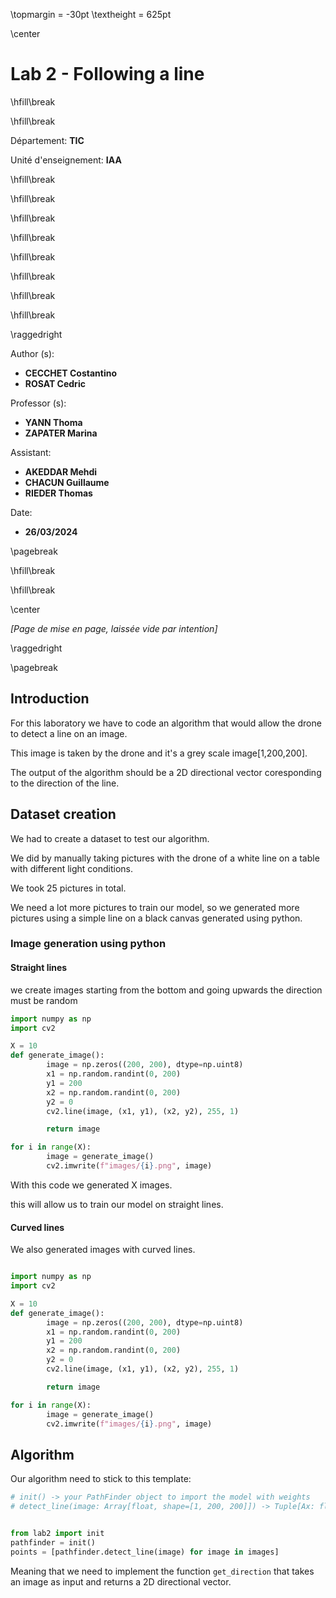 \topmargin = -30pt
\textheight = 625pt

\center

# **Lab 2 - Following a line**

\hfill\break

\hfill\break

Département: **TIC**

Unité d'enseignement: **IAA**

\hfill\break

\hfill\break

\hfill\break

\hfill\break

\hfill\break

\hfill\break

\hfill\break

\hfill\break

\raggedright

Author (s):

- **CECCHET Costantino**
- **ROSAT Cedric**

Professor (s):

- **YANN Thoma**
- **ZAPATER Marina**

Assistant:

- **AKEDDAR Mehdi**
- **CHACUN Guillaume**
- **RIEDER Thomas**

Date:

- **26/03/2024**

\pagebreak

\hfill\break

\hfill\break

\center

*\[Page de mise en page, laissée vide par intention\]*

\raggedright

\pagebreak

## **Introduction**

For this laboratory we have to code an algorithm that would allow the drone to detect a line on an image.

This image is taken by the drone and it's a grey scale image[1,200,200].

The output of the algorithm should be a 2D directional vector coresponding to the direction of the line.

## **Dataset creation**

We had to create a dataset to test our algorithm.

We did by manually taking pictures with the drone of a white line on a table with different light conditions.

We took 25 pictures in total.

We need a lot more pictures to train our model, so we generated more pictures using a simple line on a black canvas generated using python.

### **Image generation using python**


#### **Straight lines**
we create images starting from the bottom and going upwards the direction must be random

```python
import numpy as np
import cv2

X = 10
def generate_image():
        image = np.zeros((200, 200), dtype=np.uint8)
        x1 = np.random.randint(0, 200)
        y1 = 200
        x2 = np.random.randint(0, 200)
        y2 = 0
        cv2.line(image, (x1, y1), (x2, y2), 255, 1)

        return image

for i in range(X):
        image = generate_image()
        cv2.imwrite(f"images/{i}.png", image)

```

With this code we generated X images.

this will allow us to train our model on straight lines.

#### **Curved lines**

We also generated images with curved lines.

```python

import numpy as np
import cv2

X = 10
def generate_image():
        image = np.zeros((200, 200), dtype=np.uint8)
        x1 = np.random.randint(0, 200)
        y1 = 200
        x2 = np.random.randint(0, 200)
        y2 = 0
        cv2.line(image, (x1, y1), (x2, y2), 255, 1)

        return image

for i in range(X):
        image = generate_image()
        cv2.imwrite(f"images/{i}.png", image)

```




## **Algorithm**

Our algorithm need to stick to this template:

```python
# init() -> your PathFinder object to import the model with weights
# detect_line(image: Array[float, shape=[1, 200, 200]]) -> Tuple[Ax: float, Ay: float, Bx: float, By: float]


from lab2 import init
pathfinder = init()
points = [pathfinder.detect_line(image) for image in images]
```

Meaning that we need to implement the function `get_direction` that takes an image as input and returns a 2D directional vector.
